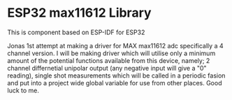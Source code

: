# ESP32 max11612 Library

This is component based on ESP-IDF for ESP32 

Jonas 1st attempt at making a driver for MAX max11612 adc specifically a 4 channel version.
I will be making driver which will utilise only a minimum amount of the potential functions available from this device, namely;
2 channel differnetial unipolar output (any negative input will give a "0" reading),
single shot measurements which will be called in a periodic fasion and put into a project wide global variable for use from other places.
Good luck to me.
